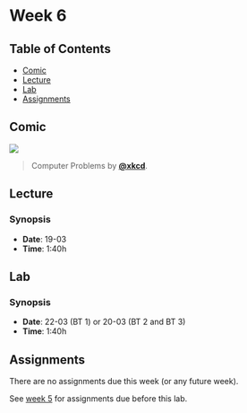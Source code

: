 # Week 6

## Table of Contents

*   [Comic](#comic)
*   [Lecture](#lecture)
*   [Lab](#lab)
*   [Assignments](#assignments)

## Comic

[![][comic-cover]][comic-link]

> Computer Problems by [**@xkcd**][comic-author].

## Lecture

### Synopsis

*   **Date**: 19-03
*   **Time**: 1:40h

<!-- *   [**Slides**][slides-lecture] -->

<!--
### Schedule

*   Alpha
*   Bravo
*   Charlie
-->

## Lab

### Synopsis

*   **Date**: 22-03 (BT 1) or 20-03 (BT 2 and BT 3)
*   **Time**: 1:40h

<!--
*   **Slides**
-->

<!--
### Schedule

*   Alpha
*   Bravo
*   Charlie
-->

## Assignments

There are no assignments due this week (or any future week).

See [week 5][w5a] for assignments due before this lab.

[comic-cover]: https://imgs.xkcd.com/comics/computer_problems.png

[comic-link]: https://xkcd.com/722/

[comic-author]: https://xkcd.com

[w5a]: week-5.md#assignments
